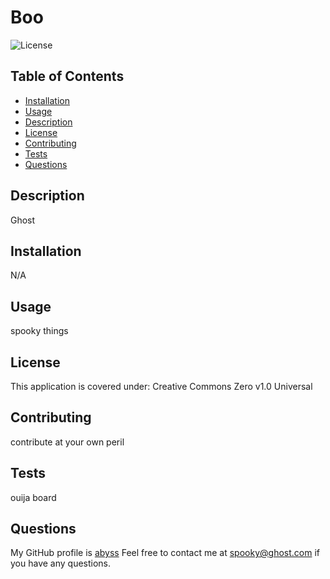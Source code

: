 
# Boo

![License](https://img.shields.io/badge/License-Creative_Commons_Zero_v1.0_Universal-lightblue.svg)

## Table of Contents

- [Installation](#installation)
- [Usage](#usage)
- [Description](#description)
- [License](#license)
- [Contributing](#contributing)
- [Tests](#tests)
- [Questions](#questions)

## Description

Ghost

## Installation

N/A

## Usage 

spooky things

## License

This application is covered under: Creative Commons Zero v1.0 Universal   
  
## Contributing

contribute at your own peril    
  
## Tests 

ouija board

## Questions

My GitHub profile is [abyss](google.com)
Feel free to contact me at spooky@ghost.com if you have any questions.
  